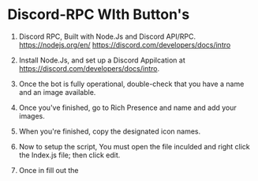 # Discord-RPC WIth Button's

1. Discord RPC, Built with Node.Js and Discord API/RPC.
https://nodejs.org/en/
https://discord.com/developers/docs/intro

2. Install Node.Js, and set up a Discord Appilcation at https://discord.com/developers/docs/intro.
3. Once the bot is fully operational, double-check that you have a name and an image available.
4. Once you've finished, go to Rich Presence and name and add your images.
5. When you're finished, copy the designated icon names.
6. Now to setup the script, You must open the file inculded and right click the Index.js file; then click edit. 
7. Once in fill out the
